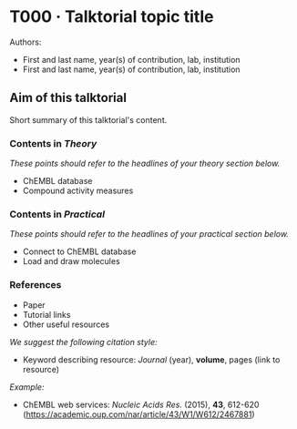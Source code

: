 # T000 · Talktorial topic title

Authors:

- First and last name, year(s) of contribution, lab, institution
- First and last name, year(s) of contribution, lab, institution
## Aim of this talktorial

Short summary of this talktorial's content.
### Contents in *Theory*

*These points should refer to the headlines of your theory section below.*

* ChEMBL database
* Compound activity measures
### Contents in *Practical*

*These points should refer to the headlines of your practical section below.*

* Connect to ChEMBL database
* Load and draw molecules
### References

* Paper 
* Tutorial links
* Other useful resources

*We suggest the following citation style:*
* Keyword describing resource: <i>Journal</i> (year), <b>volume</b>, pages (link to resource) 

*Example:*
* ChEMBL web services: <i>Nucleic Acids Res.</i> (2015), <b>43</b>, 612-620 (https://academic.oup.com/nar/article/43/W1/W612/2467881) 
